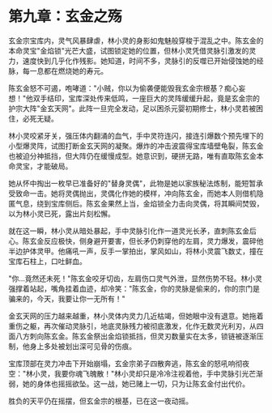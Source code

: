 # 第九章：玄金之殇

玄金宗宝库内，灵气风暴肆虐，林小灵的身影如鬼魅般穿梭于混乱之中。陈玄金的本命灵宝"金焰锁"光芒大盛，试图锁定她的位置，但林小灵凭借灵脉引激发的灵力，速度快到几乎化作残影。她知道，时间不多，灵脉引的反噬已开始侵蚀她的经脉，每一息都在燃烧她的寿元。

陈玄金怒不可遏，咆哮道："小贼，你以为偷袭便能毁我玄金宗根基？痴心妄想！"他双手结印，宝库深处传来低鸣，一座巨大的灵阵缓缓升起，竟是玄金宗的护宗大阵"金玄天网"。此阵一旦完全发动，足以困杀元婴初期修士，林小灵若被困住，必死无疑。

林小灵咬紧牙关，强压体内翻涌的血气，手中灵符连闪，接连引爆数个预先埋下的小型爆灵阵，试图打断金玄天网的凝聚。爆炸的冲击波震得宝库墙壁龟裂，陈玄金也被迫分神抵挡，但大阵仍在缓慢成型。她意识到，硬拼无路，唯有直取陈玄金本命灵宝，才能破局。

她从怀中掏出一枚早已准备好的"替身灵偶"，此物是她以家族秘法炼制，能短暂承受致命一击。她将灵偶抛出，灵偶化作她的模样，冲向陈玄金，而她本人则借机隐匿气息，绕到宝库侧后。陈玄金果然上当，金焰锁全力击向灵偶，将其瞬间焚毁，以为林小灵已死，露出片刻松懈。

就在这一瞬，林小灵从暗处暴起，手中灵脉引化作一道灵光长矛，直刺陈玄金后心。陈玄金反应极快，侧身避开要害，但长矛仍刺穿他的左肩，灵力爆发，震碎他半边护体灵甲。他痛吼一声，反手一掌拍出，掌风如山，将林小灵震飞数丈，撞在宝库石柱上，口吐鲜血。

"你…竟然还未死！"陈玄金咬牙切齿，左肩伤口灵气外泄，显然伤势不轻。林小灵强撑着站起，嘴角挂着血迹，却冷笑："陈玄金，你的灵脉是偷来的，你的宗门是骗来的，今天，我要让你一无所有！"

金玄天网的压力越来越重，林小灵体内灵力几近枯竭，但她眼中没有退意。她拖着重伤之躯，再次催动灵脉引，地底灵脉残力被彻底激发，化作无数灵光利刃，从四面八方刺向陈玄金。陈玄金祭出金焰锁抵挡，但灵刃数量实在太多，锁链被逐渐压制，他身上多处被划出深可见骨的伤痕。

宝库顶部在灵力冲击下开始崩塌，玄金宗弟子四散奔逃，陈玄金的怒吼响彻夜空："林小灵，我要你魂飞魄散！"林小灵却只是冷冷注视着他，手中灵脉引光芒渐弱，她的身体也摇摇欲坠。这一战，她已赌上一切，只为让陈玄金付出代价。

胜负的天平仍在摇摆，但玄金宗的根基，已在这一夜动摇。 